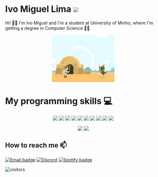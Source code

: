 # Ivo Miguel Lima <img src="https://raw.githubusercontent.com/MartinHeinz/MartinHeinz/master/wave.gif" width="30px">

Hi! 👋😊 I'm Ivo Miguel and I'm a student at University of Minho, where I'm getting a degree in Computer Science 👨‍💻.

<p align="center">
  <img src="https://github.com/IvoLims/IvoLims/blob/main/Epic.gif" width="40%">
</p>

# My programming skills 💻
<p align="center">
  <img src="https://img.shields.io/badge/Visual%20Studio%20Code-0078d7.svg?style=for-the-badge&logo=visual-studio-code&logoColor=white" height="25"/>
  <img src="https://img.shields.io/badge/sublime_text-%23575757.svg?style=for-the-badge&logo=sublime-text&logoColor=important" height="25"/>
  <img src="https://img.shields.io/badge/Haskell-5e5086?style=for-the-badge&logo=haskell&logoColor=white" height="25"/>
  <img src="https://img.shields.io/badge/c-%2300599C.svg?style=for-the-badge&logo=c&logoColor=white" height="25"/>
  <img src="https://img.shields.io/badge/latex-%23008080.svg?style=for-the-badge&logo=latex&logoColor=white" height="25"/>
  <img src="https://img.shields.io/badge/Python-3776AB?style=for-the-badge&logo=python&logoColor=white" height="25"/>
  <img src="https://img.shields.io/badge/Java-ED8B00?style=for-the-badge&logo=java&logoColor=white" height="25"/>
  <img src="https://img.shields.io/badge/Qiskit-%236929C4.svg?style=for-the-badge&logo=Qiskit&logoColor=white" height="25"/>
  <img src="https://img.shields.io/badge/mysql-%2300f.svg?style=for-the-badge&logo=mysql&logoColor=white" height="25"/>
  <img src="https://img.shields.io/badge/c++-%2300599C.svg?style=for-the-badge&logo=c%2B%2B&logoColor=white" height="25"/>
</p>

<p align="center">
  <img height="160" src="https://github-readme-stats.vercel.app/api?username=ivolims&count_private=true&theme=white&show_icons=true&hide_border=true"/> 
  <img height="160" src="https://github-readme-stats.vercel.app/api/top-langs/?username=IvoLims&langs_count=5&theme=white&layout=compact&hide_border=true"/>
</p>

## How to reach me 📫

[![Email badge](https://img.shields.io/badge/Microsoft_Outlook-0078D4?style=for-the-badge&logo=microsoft-outlook&logoColor=white)](mailto:ivomiguel58@hotmail.com)
[![Discord](https://img.shields.io/badge/IvoLim's%236380-%237289DA.svg?style=for-the-badge&logo=discord&logoColor=white)](IvoLim's#6380)
[![Spotify badge](https://img.shields.io/badge/Spotify-1ED760?&style=for-the-badge&logo=spotify&logoColor=white)](https://open.spotify.com/user/6yqi6oa82cbdcfcmsbumfb73p)


![visitors](https://visitor-badge.laobi.icu/badge?page_id=IvoLims.IvoLims)
